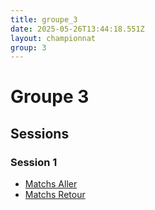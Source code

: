 ```yaml
---
title: groupe_3
date: 2025-05-26T13:44:18.551Z
layout: championnat
group: 3
---
```


# Groupe 3

## Sessions


### Session 1
- [Matchs Aller](/scores/session-1/groupe-3/aller/)
- [Matchs Retour](/scores/session-1/groupe-3/retour/)

